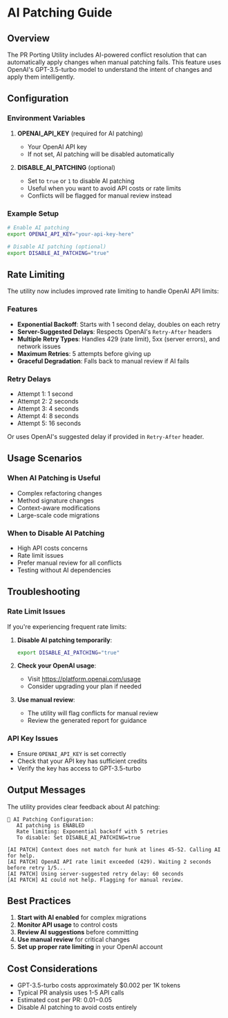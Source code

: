 # AI Patching Guide

## Overview

The PR Porting Utility includes AI-powered conflict resolution that can automatically apply changes when manual patching fails. This feature uses OpenAI's GPT-3.5-turbo model to understand the intent of changes and apply them intelligently.

## Configuration

### Environment Variables

1. **OPENAI_API_KEY** (required for AI patching)
   - Your OpenAI API key
   - If not set, AI patching will be disabled automatically

2. **DISABLE_AI_PATCHING** (optional)
   - Set to `true` or `1` to disable AI patching
   - Useful when you want to avoid API costs or rate limits
   - Conflicts will be flagged for manual review instead

### Example Setup

```bash
# Enable AI patching
export OPENAI_API_KEY="your-api-key-here"

# Disable AI patching (optional)
export DISABLE_AI_PATCHING="true"
```

## Rate Limiting

The utility now includes improved rate limiting to handle OpenAI API limits:

### Features
- **Exponential Backoff**: Starts with 1 second delay, doubles on each retry
- **Server-Suggested Delays**: Respects OpenAI's `Retry-After` headers
- **Multiple Retry Types**: Handles 429 (rate limit), 5xx (server errors), and network issues
- **Maximum Retries**: 5 attempts before giving up
- **Graceful Degradation**: Falls back to manual review if AI fails

### Retry Delays
- Attempt 1: 1 second
- Attempt 2: 2 seconds  
- Attempt 3: 4 seconds
- Attempt 4: 8 seconds
- Attempt 5: 16 seconds

Or uses OpenAI's suggested delay if provided in `Retry-After` header.

## Usage Scenarios

### When AI Patching is Useful
- Complex refactoring changes
- Method signature changes
- Context-aware modifications
- Large-scale code migrations

### When to Disable AI Patching
- High API costs concerns
- Rate limit issues
- Prefer manual review for all conflicts
- Testing without AI dependencies

## Troubleshooting

### Rate Limit Issues
If you're experiencing frequent rate limits:

1. **Disable AI patching temporarily**:
   ```bash
   export DISABLE_AI_PATCHING="true"
   ```

2. **Check your OpenAI usage**:
   - Visit https://platform.openai.com/usage
   - Consider upgrading your plan if needed

3. **Use manual review**:
   - The utility will flag conflicts for manual review
   - Review the generated report for guidance

### API Key Issues
- Ensure `OPENAI_API_KEY` is set correctly
- Check that your API key has sufficient credits
- Verify the key has access to GPT-3.5-turbo

## Output Messages

The utility provides clear feedback about AI patching:

```
🤖 AI Patching Configuration:
   AI patching is ENABLED
   Rate limiting: Exponential backoff with 5 retries
   To disable: Set DISABLE_AI_PATCHING=true

[AI PATCH] Context does not match for hunk at lines 45-52. Calling AI for help.
[AI PATCH] OpenAI API rate limit exceeded (429). Waiting 2 seconds before retry 1/5...
[AI PATCH] Using server-suggested retry delay: 60 seconds
[AI PATCH] AI could not help. Flagging for manual review.
```

## Best Practices

1. **Start with AI enabled** for complex migrations
2. **Monitor API usage** to control costs
3. **Review AI suggestions** before committing
4. **Use manual review** for critical changes
5. **Set up proper rate limiting** in your OpenAI account

## Cost Considerations

- GPT-3.5-turbo costs approximately $0.002 per 1K tokens
- Typical PR analysis uses 1-5 API calls
- Estimated cost per PR: $0.01-$0.05
- Disable AI patching to avoid costs entirely 